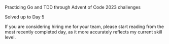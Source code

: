 Practicing Go and TDD through Advent of Code 2023 challenges

Solved up to Day 5

If you are considering hiring me for your team, please start reading from the most recently completed day, as it more accurately reflects my current skill level.
